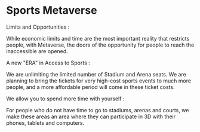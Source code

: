 # Sports Metaverse

Limits and Opportunities :

While economic limits and time are the most important reality that restricts people, with Metaverse, the doors of the opportunity for people to reach the inaccessible are opened.&#x20;

A new "ERA" in Access to Sports :

We are unlimiting the limited number of Stadium and Arena seats. We are planning to bring the tickets for very high-cost sports events to much more people, and a more affordable period will come in these ticket costs.&#x20;

We allow you to spend more time with yourself :

For people who do not have time to go to stadiums, arenas and courts, we make these areas an area where they can participate in 3D with their phones, tablets and computers.
